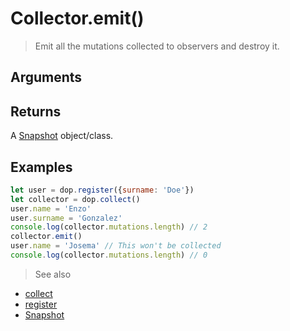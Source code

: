 # Collector.emit()

> Emit all the mutations collected to observers and destroy it.


## Arguments

## Returns

A [Snapshot](/api/javascript/Snapshot) object/class.


## Examples


```js
let user = dop.register({surname: 'Doe'})
let collector = dop.collect()
user.name = 'Enzo'
user.surname = 'Gonzalez'
console.log(collector.mutations.length) // 2
collector.emit()
user.name = 'Josema' // This won't be collected
console.log(collector.mutations.length) // 0
```


> See also
- [collect](/api/javascript/collect)
- [register](/api/javascript/register)
- [Snapshot](/api/javascript/Snapshot)